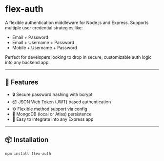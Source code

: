 # flex-auth

A flexible authentication middleware for Node.js and Express. Supports multiple user credential strategies like:

- Email + Password
- Email + Username + Password
- Mobile + Username + Password

Perfect for developers looking to drop in secure, customizable auth logic into any backend app.

---

## 🚀 Features

- 🔒 Secure password hashing with bcrypt
- 📦 JSON Web Token (JWT) based authentication
- ⚙️ Flexible method support via config
- 📡 MongoDB (local or Atlas) persistence
- 🔧 Easy to integrate into any Express app

---

## 📦 Installation

```bash
npm install flex-auth
